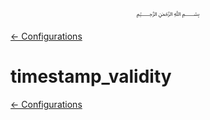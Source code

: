 <p align=center>
   ﷽
</p>

[← Configurations](/docs/CONFIGURATION.md)

# timestamp_validity


[← Configurations](/docs/CONFIGURATION.md)

